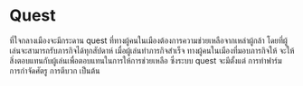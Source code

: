 # Quest

ที่ใจกลางเมืองจะมีกระดาน quest ที่ทางผู้คนในเมืองต้องการความช่วยเหลือจากเหล่าผู้กล้า โดยที่ผู้เล่นจะสามารถรับภารกิจได้ทุกสัปดาห์ เมื่อผู้เล่นทำภารกิจสำเร็จ ทางผู้คนในเมืองที่มอบภารกิจให้ จะให้สิ่งตอบแทนกับผู้เล่นเพื่อตอบแทนในการให้การช่วยเหลือ ซึ่งระบบ quest จะมีตั้งแต่ การทำฟาร์ม การกำจัดศัตรู การตีบวก เป็นต้น
